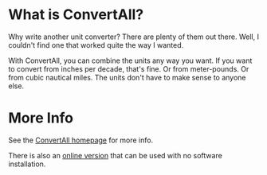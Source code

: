 # What is ConvertAll?

Why write another unit converter? There are plenty of them out there. Well, I
couldn't find one that worked quite the way I wanted.

With ConvertAll, you can combine the units any way you want. If you want to
convert from inches per decade, that's fine. Or from meter-pounds. Or from
cubic nautical miles. The units don't have to make sense to anyone else.

# More Info

See the [ConvertAll homepage](http://convertall.bellz.org) for more info.

There is also an [online version](http://convertall-web.bellz.org) that can
be used with no software installation.
